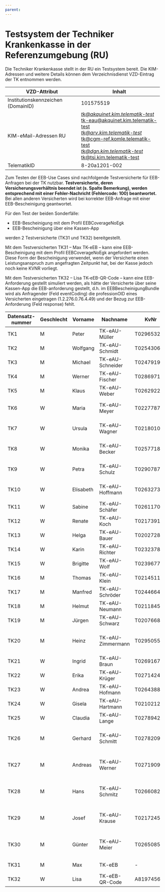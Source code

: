 ```yaml
---
parent:
---
```

# Testsystem der Techniker Krankenkasse in der Referenzumgebung (RU)

Die Techniker Krankenkasse stellt in der RU ein Testsystem bereit. Die KIM-Adressen und weitere Details können dem Verzeichnisdienst VZD-Eintrag der TK entnommen werden.

|VZD-Attribut| Inhalt|
|---|---|
|Institutionskennzeichen (DomainID) |101575519|
|KIM-eMail-Adressen RU |*tk@akquinet.kim.telematik-test<br/>* tk-eau@akquinet.kim.telematik-test<br/>*tk@arv.kim.telematik-test<br/>* tk@cgm-ref.komle.telematik-test<br/>*tk@dgn.kim.telematik-test<br/>* tk@tsi.kim.telematik-test|
|TelematikID | 8-20a1201-002|

Zum Testen der EEB-Use Cases sind nachfolgende Testversicherte für EEB-Anfragen bei der TK nutzbar. **Testversicherte, deren Versicherungsverhältnis beendet ist (s. Spalte Bemerkung), werden entsprechend mit einer Fehler-Nachricht (Fehlercode: 100) beantwortet.** Bei allen anderen Versicherten wird bei korrekter EEB-Anfrage mit einer EEB-Bescheinigung geantwortet.

Für den Test der beiden Sonderfälle:

* EEB-Bescheinigung mit dem Profil EEBCoverageNoEgk
* EEB-Bescheinigung über eine Kassen-App

werden 2 Testversicherte (TK31 und TK32) bereitgestellt.

Mit dem Testversicherten TK31 – Max TK-eEB – kann eine EEB-Bescheinigung mit dem  Profil EEBCoverageNoEgk angefordert werden. Diese Form der Bescheinigung verwendet, wenn der Versicherte einen Leistungsanspruch zum angefragten Zeitpunkt hat, bei der Kasse jedoch noch keine KVNR vorliegt.

Mit dem Testversicherten TK32 – Lisa TK-eEB-QR-Code – kann eine EEB-Anforderung gestellt simuliert werden, als hätte der Versicherte über seine Kassen-App die EEB-anforderung gestellt, d.h. im EEBBescheinigungBundle wird als Anfragender (Feld eventCoding) die professionOID eines Versicherten eingetragen (1.2.276.0.76.4.49) und der Bezug zur EEB-Anforderung (Feld response) fehlt.



|Datensatz-nummer|Geschlecht|Vorname|Nachname|KvNr|Geburtsdatum|PLZ|Ort|Straße|Hausnummer|Bemerkung|
|---|---|---|---|---|---|---|---|---|---|---|
|TK1|M|Peter|TK-eAU-Müller|T029653290|01.01.1992|40221|Düsseldorf|Speditionstr.|19|
|TK2|M|Wolfgang|TK-eAU-Schmidt|T025430661|04.01.1991|40221|Düsseldorf|Speditionstr.|19|
|TK3|M|Michael|TK-eAU-Schneider|T024791905|26.12.1989|40221|Düsseldorf|Speditionstr.|19|
|TK4|M|Werner|TK-eAU-Fischer|T028697153|12.02.1994|40221|Düsseldorf|Speditionstr.|19|
|TK5|M|Klaus|TK-eAU-Weber|T026292252|12.03.1990|40221|Düsseldorf|Speditionstr.|19|
|TK6|W|Maria|TK-eAU-Meyer|T022778793|02.04.1998|48149|Münster|Kardinal-von-Galen-Ring|65|
|TK7|W|Ursula|TK-eAU-Wagner|T021801083|01.05.1987|48149|Münster|Kardinal-von-Galen-Ring|65|
|TK8|W|Monika|TK-eAU-Becker|T025771854|27.05.1972|48149|Münster|Kardinal-von-Galen-Ring|65|
|TK9|W|Petra|TK-eAU-Schulz|T029078783|01.04.1965|48149|Münster|Kardinal-von-Galen-Ring|65|
|TK10|W|Elisabeth|TK-eAU-Hoffmann|T026327361|24.12.1991|48149|Münster|Kardinal-von-Galen-Ring|65|
|TK11|W|Sabine|TK-eAU-Schäfer|T026117012|17.06.1961|20354|Hamburg|Fontenay|10|
|TK12|W|Renate|TK-eAU-Koch|T021739143|23.10.2000|20354|Hamburg|Fontenay|10|
|TK13|W|Helga|TK-eAU-Bauer|T020272886|14.08.2001|20354|Hamburg|Fontenay|10|
|TK14|W|Karin|TK-eAU-Richter|T023237886|12.07.1995|20354|Hamburg|Fontenay|10|
|TK15|W|Brigitte|TK-eAU-Wolf|T023967718|01.06.1994|20354|Hamburg|Fontenay|10|
|TK16|M|Thomas|TK-eAU-Klein|T021451127|01.02.2003|80805|München|Berliner Str.|85|
|TK17|M|Manfred|TK-eAU-Schröder|T024466476|14.12.1988|80805|München|Berliner Str.|85|
|TK18|M|Helmut|TK-eAU-Neumann|T021184587|12.08.1997|80805|München|Berliner Str.|85|
|TK19|M|Jürgen|TK-eAU-Schwarz|T020766897|11.06.1967|80805|München|Berliner Str.|85|
|TK20|M|Heinz|TK-eAU-Zimmermann|T029505514|02.07.1971|80805|München|Berliner Str.|85|Fehlerfall: Versicherungsverhältnis beendet zum 31.12.2020
|TK21|W|Ingrid|TK-eAU-Braun|T026916765|01.01.1995|10117|Berlin|Unter den Linden|77|
|TK22|W|Erika|TK-eAU-Krüger|T027142433|02.02.1974|10117|Berlin|Unter den Linden|77|
|TK23|W|Andrea|TK-eAU-Hofmann|T026438810|18.11.1990|10117|Berlin|Unter den Linden|77|
|TK24|W|Gisela|TK-eAU-Hartmann|T021021215|22.01.1990|10117|Berlin|Unter den Linden|77|
|TK25|W|Claudia|TK-eAU-Lange|T027894250|12.01.1989|10117|Berlin|Unter den Linden|77|
|TK26|M|Gerhard|TK-eAU-Schmitt|T027820925|08.06.1991|76135|Karlsruhe|Pulverhausstr.|42|Fehlerfall: Versicherungsverhältnis beendet zum 31.03.2021
|TK27|M|Andreas|TK-eAU-Werner|T027190980|31.12.1984|76135|Karlsruhe|Pulverhausstr.|42|Fehlerfall: Versicherungsverhältnis beendet zum 30.04.2021
|TK28|M|Hans|TK-eAU-Schmitz|T026608281|14.01.1983|76135|Karlsruhe|Pulverhausstr.|42|Fehlerfall: Versicherungsverhältnis beendet zum 31.05.2021
|TK29|M|Josef|TK-eAU-Krause|T021724507|28.02.2003|76135|Karlsruhe|Pulverhausstr.|42|Fehlerfall: Versicherungsverhältnis beendet zum 28.02.2021
|TK30|M|Günter|TK-eAU-Meier|T026508594|28.06.1999|76135|Karlsruhe|Pulverhausstr.|42|Fehlerfall: Versicherungsverhältnis beendet zum 01.08.2020|
|TK31|M|Max|TK-eEB|-|23.02.1969|80805|München|Berliner Str.|85|Vers für Profil EEBCoverageNoEgk
|TK32|W|Lisa|TK-eEB-QR-Code|A819745621|23.02.1969|80805|München|Berliner Str.|85|Vers für Kassen-App-Simulation
